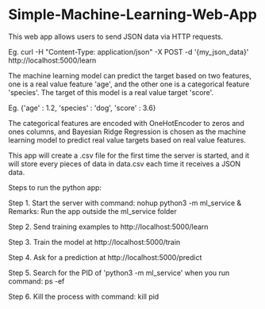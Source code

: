 # Simple-Machine-Learning-Web-App

This web app allows users to send JSON data via HTTP requests.

Eg. curl -H "Content-Type: application/json" -X POST -d '{my_json_data}' http://localhost:5000/learn

The machine learning model can predict the target based on two features, one is a real value feature 'age', and the other one is a categorical feature 'species'. The target of this model is a real value target 'score'.

Eg. {'age' : 1.2, 'species' : 'dog', 'score' : 3.6}

The categorical features are encoded with OneHotEncoder to zeros and ones columns, and Bayesian Ridge Regression is chosen as the machine learning model to predict real value targets based on real value features.

This app will create a .csv file for the first time the server is started, and it will store every pieces of data in data.csv each time it receives a JSON data. 

Steps to run the python app:

Step 1. Start the server with command: nohup python3 -m ml_service &
Remarks: Run the app outside the ml_service folder

Step 2. Send training examples to http://localhost:5000/learn

Step 3. Train the model at http://localhost:5000/train

Step 4. Ask for a prediction at http://localhost:5000/predict

Step 5. Search for the PID of 'python3 -m ml_service' when you run command: ps -ef

Step 6. Kill the process with command: kill pid
